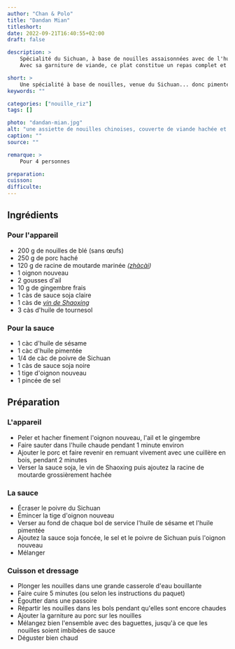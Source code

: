 ```yaml
---
author: "Chan & Polo"
title: "Dandan Mian"
titleshort:
date: 2022-09-21T16:40:55+02:00
draft: false

description: >
    Spécialité du Sichuan, à base de nouilles assaisonnées avec de l'huile de piment rouge.<br>
    Avec sa garniture de viande, ce plat constitue un repas complet et fait partie des *[xiǎochī](https://en.wikipedia.org/wiki/Xiaochi)*, ou petit-manger. 

short: >
    Une spécialité à base de nouilles, venue du Sichuan... donc pimentée!
keywords: ""

categories: ["nouille_riz"]
tags: []

photo: "dandan-mian.jpg"
alt: "une assiette de nouilles chinoises, couverte de viande hachée et de sauce pimentée, avec deux baguettes sur le bord"
caption: ""
source: ""

remarque: >
    Pour 4 personnes

preparation: 
cuisson: 
difficulte:
---
```



## Ingrédients
### Pour l'appareil
- 200 g de nouilles de blé (sans œufs)
- 250 g de porc haché
- 120 g de racine de moutarde marinée *([zhàcài](https://recetteschinoises.blogspot.com/2008/09/zhacai-racine-de-moutarde-salee-zhacai.html))*
- 1 oignon nouveau
- 2 gousses d'ail
- 10 g de gingembre frais
- 1 càs de sauce soja claire
- 1 càs de *[vin de Shaoxing](https://fr.wikipedia.org/wiki/Vin_de_riz_de_Shaoxing)*
- 3 càs d'huile de tournesol
### Pour la sauce
- 1 càc d'huile de sésame
- 1 càc d'huile pimentée
- 1/4 de càc de poivre de Sichuan
- 1 càs de sauce soja noire
- 1 tige d'oignon nouveau
- 1 pincée de sel
## Préparation
### L'appareil
- Peler et hacher finement l'oignon nouveau, l'ail et le gingembre
- Faire sauter dans l'huile chaude pendant 1 minute environ
- Ajouter le porc et faire revenir en remuant vivement avec une cuillère en bois, pendant 2 minutes
- Verser la sauce soja, le vin de Shaoxing puis ajoutez la racine de moutarde grossièrement hachée
### La sauce
- Écraser le poivre du Sichuan
- Émincer la tige d'oignon nouveau
- Verser au fond de chaque bol de service l'huile de sésame et l'huile pimentée
- Ajoutez la sauce soja foncée, le sel et le poivre de Sichuan puis l'oignon nouveau
- Mélanger
### Cuisson et dressage
- Plonger les nouilles dans une grande casserole d'eau bouillante
- Faire cuire 5 minutes (ou selon les instructions du paquet)
- Égoutter dans une passoire
- Répartir les nouilles dans les bols pendant qu'elles sont encore chaudes
- Ajouter la garniture au porc sur les nouilles
- Mélangez bien l'ensemble avec des baguettes, jusqu'à ce que les nouilles soient imbibées de sauce
- Déguster bien chaud